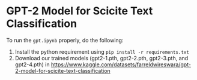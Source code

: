 # GPT-2 Model for Scicite Text Classification

To run the `gpt.ipynb` properly, do the following:

1. Install the python requirement using ```pip install -r requirements.txt```
2. Download our trained models (gpt2-1.pth, gpt2-2.pth, gpt2-3.pth, and gpt2-4.pth) in https://www.kaggle.com/datasets/farreldwireswara/gpt-2-model-for-scicite-text-classification

